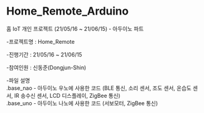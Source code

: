 # Home_Remote_Arduino
홈 IoT 개인 프로젝트 (21/05/16 ~ 21/06/15) - 아두이노 파트

-프로젝트명 : Home_Remote

-진행기간 : 21/05/16 ~ 21/06/15

-참여인원 : 신동준(Dongjun-Shin)

-파일 설명
<br />  .base_nao - 아두이노 우노에 사용한 코드 (BLE 통신, 소리 센서, 조도 센서, 온습도 센서, IR 송수신 센서, LCD 디스플레이, ZigBee 통신)
<br />  .base_uno - 아두이노 나노에 사용한 코드 (서보모터, ZigBee 통신)
